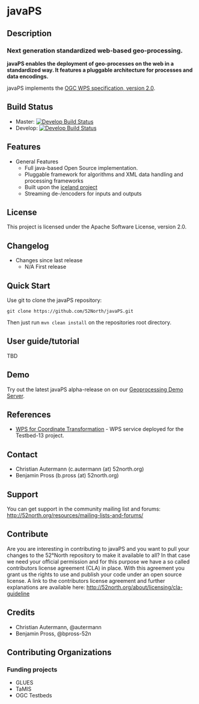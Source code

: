 # javaPS

## Description

### Next generation standardized web-based geo-processing.

**javaPS enables the deployment of geo-processes on the web in a standardized way. It features a pluggable architecture for processes and data encodings.**

javaPS implements the [OGC WPS specification, version 2.0](http://docs.opengeospatial.org/is/14-065/14-065.html).

## Build Status
* Master: [![Develop Build Status](https://travis-ci.org/52North/javaPS.png?branch=master)](https://travis-ci.org/52North/javaPS)
* Develop: [![Develop Build Status](https://travis-ci.org/52North/javaPS.png?branch=develop)](https://travis-ci.org/52North/javaPS)

## Features
* General Features
  * Full java-based Open Source implementation.
  * Pluggable framework for algorithms and XML data handling and processing frameworks
  * Built upon the [iceland project](https://github.com/52North/iceland)
  * Streaming de-/encoders for inputs and outputs

## License

This project is licensed under the Apache Software License, version 2.0.

## Changelog

  * Changes since last release
    * N/A First release

## Quick Start

Use git to clone the javaPS repository:

```
git clone https://github.com/52North/javaPS.git
```

Then just run `mvn clean install` on the repositories root directory.

## User guide/tutorial

TBD

## Demo

Try out the latest javaPS alpha-release on on our [Geoprocessing Demo Server](http://geoprocessing.demo.52north.org/).

## References

* [WPS for Coordinate Transformation](http://ows.dev.52north.org:8080/javaps/service?request=GetCapabilities&service=WPS) - WPS service deployed for the Testbed-13 project.

## Contact

 * Christian Autermann (c.autermann (at) 52north.org)
 * Benjamin Pross (b.pross (at) 52north.org)

## Support

You can get support in the community mailing list and forums:
http://52north.org/resources/mailing-lists-and-forums/

## Contribute

Are you are interesting in contributing to javaPS and you want to pull your changes to the 52°North repository to make it available to all?
In that case we need your official permission and for this purpose we have a so called contributors license agreement (CLA) in place. With this agreement you grant us the rights to use and publish your code under an open source license.
A link to the contributors license agreement and further explanations are available here:
http://52north.org/about/licensing/cla-guideline

## Credits

 * Christian Autermann, @autermann
 * Benjamin Pross, @bpross-52n

## Contributing Organizations

### Funding projects

 * GLUES
 * TaMIS
 * OGC Testbeds

